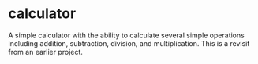 # calculator

A simple calculator with the ability to calculate several simple operations including addition, subtraction, division, and multiplication. This is a revisit from an earlier project.